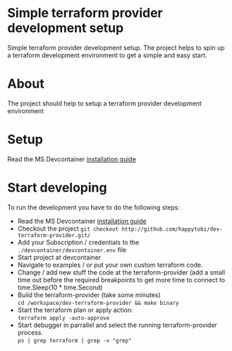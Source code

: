 # Simple terraform provider development setup
Simple terraform provider development setup.
The project helps to spin up a terraform development environment to get a simple and easy start.

# About
The project should help to setup a terraform provider development environment

# Setup
Read the MS Devcontainer [installation guide]((https://code.visualstudio.com/docs/devcontainers/containers#_installation))

# Start developing
To run the development you have to do the following steps:
- Read the MS Devcontainer [installation guide]((https://code.visualstudio.com/docs/devcontainers/containers#_installation))
- Checkout the project
`git checkout http://github.com/happytobi/dev-terraform-provider.git/`
- Add your Subscription / credentials to the `./devcontainer/devcontainer.env` file
- Start project at devcontainer
- Navigate to examples / or put your own custom terraform code.
- Change / add new stuff the code at the terraform-provider (add a small time out before the required breakpoints to get more time to connect to time.Sleep(10 * time.Second)
- Build the terraform-provider (take some minutes) \
    `cd /workspace/dev-terraform-provider && make binary`
- Start the terraform plan or apply action: \
`terraform apply -auto-approve`
- Start debugger in parrallel and select the running terraform-provider process. \
    `ps | grep terraform | grep -v "grep" `
